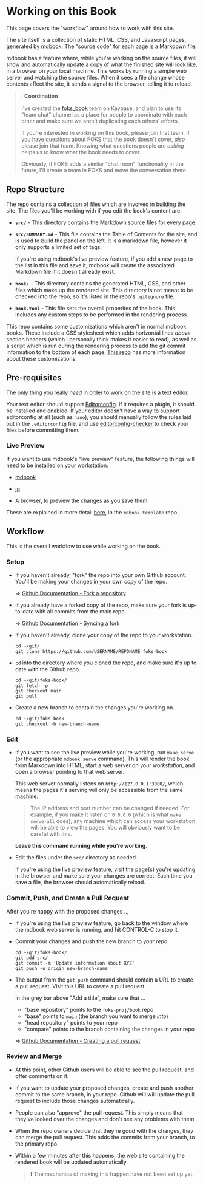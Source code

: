 # Working on this Book

This page covers the "workflow" around how to work with this site.

The site itself is a collection of static HTML, CSS, and Javascript pages, generated by [mdbook](https://rust-lang.github.io/mdBook/). The "source code" for each page is a Markdown file.

mdbook has a feature where, while you're working on the source files, it will show and automatically update a copy of what the finished site will look like, in a browser on your local machine. This works by running a simple web server and watching the source files. When it sees a file change whose contents affect the site, it sends a signal to the browser, telling it to reload.


> &#x2139;&#xFE0F; **Coordination**
>
> I've created the [foks_book](https://keybase.io/team/foks_book/) team on Keybase, and plan to use its "team chat" channel as a place for people to coordinate with each other and make sure we aren't duplicating each others' efforts.
>
> If you're interested in working on this book, please join that team. If you have questions about FOKS that the book doesn't cover, *also* please join that team. Knowing what questions people are *asking* helps us to know what the book needs to cover.
>
> Obviously, if FOKS adds a similar "chat room" functionality in the future, I'll create a team in FOKS and move the conversation there.


## Repo Structure

The repo contains a collection of files which are involved in building the site. The files you'll be working with if you edit the book's content are:

* **`src/`** - This directory contains the Markdown source files for every page.

* **`src/SUMMARY.md`** - This file contains the Table of Contents for the site, and is used to build the panel on the left. It is a markdown file, however it only supports a limited set of tags.

    If you're using mdbook's live preview feature, if you add a new page to the list in this file and save it, mdbook will create the associated Markdown file if it doesn't already exist.

* **`book/`** - This directory contains the generated HTML, CSS, and other files which make up the rendered site. This directory is not meant to be checked into the repo, so it's listed in the repo's `.gitignore` file.

* **`book.toml`** - This file sets the overall properites of the book. This includes any custom steps to be performed in the rendering process.

This repo contains some customizations which aren't in normal mdbook books. These include a CSS stylesheet which adds horizontal lines *above* section headers (which I personally think makes it easier to read), as well as a script which is run during the rendering process to add the git commit information to the bottom of each page. [This repo](https://github.com/kg4zow/mdbook-template) has more information about these customizations.


## Pre-requisites

The only thing you really *need* in order to work on the site is a text editor.

Your text editor should support [Editorconfig](https://editorconfig.org/). If it requires a plugin, it should be installed and enabled. If your editor doesn't have a way to support editorconfig at all (such as `nano`), you should manually follow the rules laid out in the `.editorconfig` file, and use [editorconfig-checker](https://github.com/editorconfig-checker/editorconfig-checker) to check your files before committing them.

### Live Preview

If you want to use mdbook's "live preview" feature, the following things will need to be installed on your workstation.

* [mdbook](https://rust-lang.github.io/mdBook/)

* [jq](https://jqlang.org/)

* A browser, to preview the changes as you save them.

These are explained in more detail [here](https://github.com/kg4zow/mdbook-template?tab=readme-ov-file#pre-requisites), in the `mdbook-template` repo.

## Workflow

This is the overall workflow to use while working on the book.

### Setup

* If you haven't already, "fork" the repo into your own Github account. You'll be making your changes in your own *copy* of the repo.

    &#x21D2; [Github Documentation - Fork a repository](https://docs.github.com/en/pull-requests/collaborating-with-pull-requests/working-with-forks/fork-a-repo)

* If you already have a forked copy of the repo, make sure your fork is up-to-date with all commits from the main repo.

    &#x21D2; [Github Documentation - Syncing a fork](https://docs.github.com/en/pull-requests/collaborating-with-pull-requests/working-with-forks/syncing-a-fork)

* If you haven't already, clone your copy of the repo to your workstation.

    ```
    cd ~/git/
    git clone https://github.com/USERNAME/REPONAME foks-book
    ```

* `cd` into the directory where you cloned the repo, and make sure it's up to date with the Github repo.

    ```
    cd ~/git/foks-book/
    git fetch -p
    git checkout main
    git pull
    ```

* Create a new branch to contain the changes you're working on.

    ```
    cd ~/git/foks-book
    git checkout -b new-branch-name
    ```

### Edit

* If you want to see the live preview while you're working, run `make serve` (or the appropriate `mdbook serve` command). This will render the book from Markdown into HTML, start a web server *on your workstation*, and open a browser pointing to that web server.

    This web server normally listens on `http://127.0.0.1:3000/`, which means the pages it's serving will only be accessible from the same machine.

    > The IP address and port number can be changed if needed. For example, if you make it listen on `0.0.0.0` (which is what  `make serve-all` does), any machine which can access your workstation will be able to view the pages. You will obviously want to be careful with this.

    **Leave this command running while you're working.**

* Edit the files under the `src/` directory as needed.

    If you're using the live preview feature, visit the page(s) you're updating in the browser and make sure your changes are correct. Each time you save a file, the browser should automatically reload.

### Commit, Push, and Create a Pull Request

After you're happy with the proposed changes ..,

* If you're using the live preview feature, go back to the window where the mdbook web server is running, and hit CONTROL-C to stop it.

* Commit your changes and push the new branch to *your repo*.

    ```
    cd ~/git/foks-book/
    git add src/
    git commit -m 'Update information about XYZ'
    git push -u origin new-branch-name
    ```

* The output from the `git push` command should contain a URL to create a pull request. Visit this URL to create a pull request.

    In the grey bar above "Add a title", make sure that ...

    * "base repository" points to the `foks-proj/book` repo
    * "base" points to `main` (the branch you want to merge *into*)
    * "head repository" points to your repo
    * "compare" points to the branch containing the changes in your repo

    &#x21D2; [Github Documentation - Creating a pull request](https://docs.github.com/en/pull-requests/collaborating-with-pull-requests/proposing-changes-to-your-work-with-pull-requests/creating-a-pull-request)

### Review and Merge

* At this point, other Github users will be able to see the pull request, and offer comments on it.

* If you want to update your proposed changes, create and push another commit to the same branch, in your repo. Github will will update the pull request to include those changes automatically.

* People can also "approve" the pull request. This simply means that they've looked over the changes and don't see any problems with them.

* When the repo owners decide that they're good with the changes, they can merge the pull request. This adds the commits from your branch, to the primary repo.

* Within a few minutes after this happens, the web site containing the rendered book will be updated automatically.

    > &#x2757;&#xFE0F; The mechanics of making this happen have not been set up yet.



